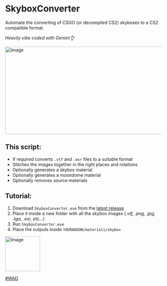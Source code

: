 # SkyboxConverter
Automate the converting of CSGO (or decompiled CS2) skyboxes to a CS2 compatible format.

_Heavily vibe coded with Gemini👌_

<img width="792" height="280" alt="Image" src="https://github.com/user-attachments/assets/33697855-d02f-4757-8356-83c88ecdde8e" />

## This script:
- If required converts `.vtf` and `.exr` files to a suitable format
- Stitches the images together in the right places and rotations
- Optionally generates a skybox material
- Optionally generates a moondome material
- Optionally removes source materials

## Tutorial:
1. Download `SkyboxConverter.exe` from the [latest release](https://github.com/jakkekz/SkyboxConverter/releases/tag/latest)
2. Place it inside a new folder with all the skybox images (_.vtf, .png, .jpg, .tga, .exr, etc..._)
4. Run `SkyboxConverter.exe`
5. Place the outputs inside `YOURADDON/materials/skybox`

<img width="112" height="112" alt="Image" src="https://github.com/user-attachments/assets/6bc1c38d-9330-41fe-9f0f-b7d25b59aabf" />

[#WAD](https://steamcommunity.com/groups/ckzwad)
